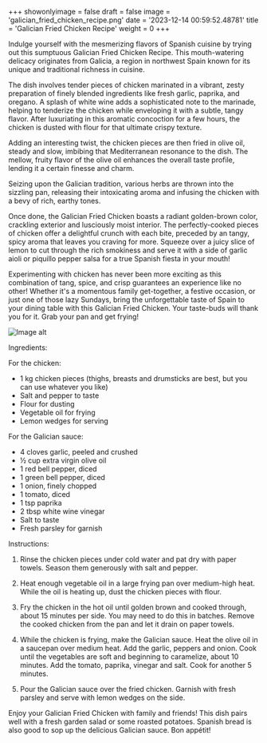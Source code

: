 +++ 
showonlyimage = false 
draft = false 
image = 'galician_fried_chicken_recipe.png'
date = '2023-12-14 00:59:52.48781' 
title = 'Galician Fried Chicken Recipe' 
weight = 0
+++ 

<!--more-->

 
Indulge yourself with the mesmerizing flavors of Spanish cuisine by trying out this sumptuous Galician Fried Chicken Recipe. This mouth-watering delicacy originates from Galicia, a region in northwest Spain known for its unique and traditional richness in cuisine. 

The dish involves tender pieces of chicken marinated in a vibrant, zesty preparation of finely blended ingredients like fresh garlic, paprika, and oregano. A splash of white wine adds a sophisticated note to the marinade, helping to tenderize the chicken while enveloping it with a subtle, tangy flavor. After luxuriating in this aromatic concoction for a few hours, the chicken is dusted with flour for that ultimate crispy texture.

Adding an interesting twist, the chicken pieces are then fried in olive oil, steady and slow, imbibing that Mediterranean resonance to the dish. The mellow, fruity flavor of the olive oil enhances the overall taste profile, lending it a certain finesse and charm. 

Seizing upon the Galician tradition, various herbs are thrown into the sizzling pan, releasing their intoxicating aroma and infusing the chicken with a bevy of rich, earthy tones. 

Once done, the Galician Fried Chicken boasts a radiant golden-brown color, crackling exterior and lusciously moist interior. The perfectly-cooked pieces of chicken offer a delightful crunch with each bite, preceded by an tangy, spicy aroma that leaves you craving for more. Squeeze over a juicy slice of lemon to cut through the rich smokiness and serve it with a side of garlic aioli or piquillo pepper salsa for a true Spanish fiesta in your mouth!

Experimenting with chicken has never been more exciting as this combination of tang, spice, and crisp guarantees an experience like no other! Whether it's a momentous family get-together, a festive occasion, or just one of those lazy Sundays, bring the unforgettable taste of Spain to your dining table with this Galician Fried Chicken. Your taste-buds will thank you for it. Grab your pan and get frying! 

![Image alt](/galician_fried_chicken_recipe.png '300px')

Ingredients: 

For the chicken:
- 1 kg chicken pieces (thighs, breasts and drumsticks are best, but you can use whatever you like)
- Salt and pepper to taste
- Flour for dusting
- Vegetable oil for frying
- Lemon wedges for serving

For the Galician sauce:
- 4 cloves garlic, peeled and crushed
- ½ cup extra virgin olive oil
- 1 red bell pepper, diced
- 1 green bell pepper, diced
- 1 onion, finely chopped
- 1 tomato, diced
- 1 tsp paprika
- 2 tbsp white wine vinegar
- Salt to taste
- Fresh parsley for garnish

Instructions:

1. Rinse the chicken pieces under cold water and pat dry with paper towels. Season them generously with salt and pepper.

2. Heat enough vegetable oil in a large frying pan over medium-high heat. While the oil is heating up, dust the chicken pieces with flour.

3. Fry the chicken in the hot oil until golden brown and cooked through, about 15 minutes per side. You may need to do this in batches. Remove the cooked chicken from the pan and let it drain on paper towels.

4. While the chicken is frying, make the Galician sauce. Heat the olive oil in a saucepan over medium heat. Add the garlic, peppers and onion. Cook until the vegetables are soft and beginning to caramelize, about 10 minutes. Add the tomato, paprika, vinegar and salt. Cook for another 5 minutes.

5. Pour the Galician sauce over the fried chicken. Garnish with fresh parsley and serve with lemon wedges on the side.

Enjoy your Galician Fried Chicken with family and friends! This dish pairs well with a fresh garden salad or some roasted potatoes. Spanish bread is also good to sop up the delicious Galician sauce. Bon appétit!